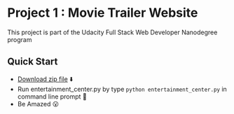 # Project 1 : Movie Trailer Website
This project is part of the Udacity Full Stack Web Developer Nanodegree program

## Quick Start
* [Download zip file](https://github.com/rodthung/movie-trailer-website/archive/master.zip) :arrow_down:
* Run entertainment_center.py by type `python entertainment_center.py` in command line prompt :running:
* Be Amazed :open_mouth:

